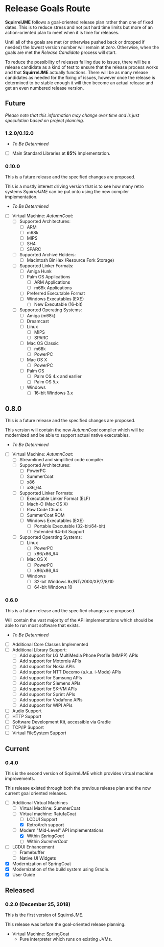 # Release Goals Route

**SquirrelJME** follows a goal-oriented release plan rather than one of
fixed dates. This is to reduce stress and not put hard time limits but
more of an action-oriented plan to meet when it is time for releases.

Until all of the goals are met (or otherwise pushed back or dropped if
needed) the lowest version number will remain at _zero_. Otherwise, when the
goals are met the _Release Candidate_ process will start.

To reduce the possibility of releases failing due to issues, there will be a
release candidate as a kind of test to ensure that the release process works
and that **SquirrelJME** actually functions. There will be as many release
candidates as needed for the fixing of issues, however once the release is
determined to be stable enough it will then become an actual release and
get an even numbered release version.

## Future

_Please note that this information may change over time and is just_
_speculation based on project planning._

### 1.2.0/0.12.0

 * _To Be Determined_
 * [ ] Main Standard Libraries at **85%** Implementation.

### 0.10.0

This is a future release and the specified changes are proposed.

This is a mostly interest driving version that is to see how many retro systems
_SquirrelJME_ can be put onto using the new compiler implementation.

 * _To Be Determined_
 * [ ] Virtual Machine: _AutumnCoat_:
   * [ ] Supported Architectures:
     * [ ] ARM
     * [ ] m68k
     * [ ] MIPS
     * [ ] SH4
     * [ ] SPARC
   * [ ] Supported Archive Holders:
     * [ ] Macintosh BinHex (Resource Fork Storage)
   * [ ] Supported Linker Formats:
     * [ ] Amiga Hunk
     * [ ] Palm OS Applications
       * [ ] ARM Applications 
       * [ ] m68k Applications
     * [ ] Preferred Executable Format
     * [ ] Windows Executables (EXE)
       * [ ] New Executable (16-bit)
   * [ ] Supported Operating Systems:
     * [ ] Amiga (m68k)
     * [ ] Dreamcast
     * [ ] Linux
       * [ ] MIPS
       * [ ] SPARC
     * [ ] Mac OS Classic
       * [ ] m68k
       * [ ] PowerPC
     * [ ] Mac OS X
       * [ ] PowerPC
     * [ ] Palm OS
       * [ ] Palm OS 4.x and earlier
       * [ ] Palm OS 5.x
     * [ ] Windows
       * [ ] 16-bit Windows 3.x

## 0.8.0

This is a future release and the specified changes are proposed.

This version will contain the new _AutumnCoat_ compiler which will be
modernized and be able to support actual native executables.

 * _To Be Determined_
 * [ ] Virtual Machine: _AutumnCoat_:
   * [ ] Streamlined and simplified code compiler
   * [ ] Supported Architectures:
     * [ ] PowerPC
     * [ ] SummerCoat
     * [ ] x86
     * [ ] x86_64
   * [ ] Supported Linker Formats:
     * [ ] Executable Linker Format (ELF)
     * [ ] Mach-O (Mac OS X)
     * [ ] Raw Code Chunk
     * [ ] SummerCoat ROM
     * [ ] Windows Executables (EXE)
       * [ ] Portable Executable (32-bit/64-bit)
       * [ ] Extended 64-bit Support
   * [ ] Supported Operating Systems:
     * [ ] Linux
       * [ ] PowerPC
       * [ ] x86/x86_64
     * [ ] Mac OS X
       * [ ] PowerPC
       * [ ] x86/x86_64
     * [ ] Windows
       * [ ] 32-bit Windows 9x/NT/2000/XP/7/8/10
       * [ ] 64-bit Windows 10 

### 0.6.0

This is a future release and the specified changes are proposed.

Will contain the vast majority of the API implementations which should be able
to run most software that exists.

 * _To Be Determined_
 * [ ] Additional Core Classes Implemented
 * [ ] Additional Library Support:
   * [ ] Add support for LG MultiMedia Phone Profile (MMPP) APIs
   * [ ] Add support for Motorola APIs
   * [ ] Add support for Nokia APIs
   * [ ] Add support for NTT Docomo (a.k.a. i-Mode) APIs
   * [ ] Add support for Samsung APIs
   * [ ] Add support for Siemens APIs
   * [ ] Add support for SK-VM APIs
   * [ ] Add support for Sprint APIs
   * [ ] Add support for Vodafone APIs
   * [ ] Add support for WIPI APIs
 * [ ] Audio Support
 * [ ] HTTP Support
 * [ ] Software Development Kit, accessible via Gradle
 * [ ] TCP/IP Support
 * [ ] Virtual FileSystem Support

## Current

### 0.4.0

This is the second version of SquirrelJME which provides virtual machine
improvements.

This release existed through both the previous release plan and the now
current goal oriented releases.

 * [ ] Additional Virtual Machines
   * [ ] Virtual Machine: SummerCoat
   * [ ] Virtual machine: RatufaCoat
     * [ ] LCDUI Support
     * [X] RetroArch support
   * [ ] Modern "Mid-Level" API implementations
     * [X] Within _SpringCoat_
     * [ ] Within _SummerCoat_
 * [ ] LCDUI Enhancement
   * [ ] Framebuffer
   * [ ] Native UI Widgets
 * [X] Modernization of SpringCoat
 * [X] Modernization of the build system using Gradle.
 * [X] User Guide

## Released

### 0.2.0 (December 25, 2018)

This is the first version of SquirrelJME.

This release was before the goal-oriented release planning.

 * Virtual Machine: SpringCoat
   * Pure interpreter which runs on existing JVMs.

